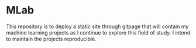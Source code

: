 # MLab
This repository is to deploy a static site through gitpage that will contain my machine learning projects as I continue to explore this field of study. I intend to maintain the projects reproducible.
